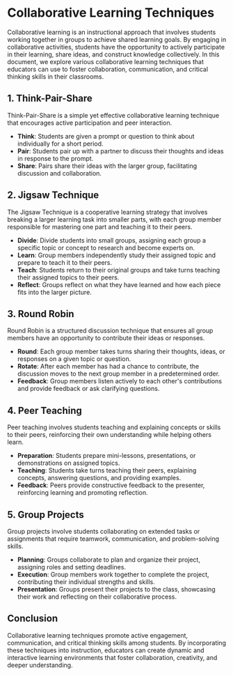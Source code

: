 # Collaborative Learning Techniques

Collaborative learning is an instructional approach that involves students working together in groups to achieve shared learning goals. By engaging in collaborative activities, students have the opportunity to actively participate in their learning, share ideas, and construct knowledge collectively. In this document, we explore various collaborative learning techniques that educators can use to foster collaboration, communication, and critical thinking skills in their classrooms.

## 1. Think-Pair-Share

Think-Pair-Share is a simple yet effective collaborative learning technique that encourages active participation and peer interaction.

- **Think**: Students are given a prompt or question to think about individually for a short period.
- **Pair**: Students pair up with a partner to discuss their thoughts and ideas in response to the prompt.
- **Share**: Pairs share their ideas with the larger group, facilitating discussion and collaboration.

## 2. Jigsaw Technique

The Jigsaw Technique is a cooperative learning strategy that involves breaking a larger learning task into smaller parts, with each group member responsible for mastering one part and teaching it to their peers.

- **Divide**: Divide students into small groups, assigning each group a specific topic or concept to research and become experts on.
- **Learn**: Group members independently study their assigned topic and prepare to teach it to their peers.
- **Teach**: Students return to their original groups and take turns teaching their assigned topics to their peers.
- **Reflect**: Groups reflect on what they have learned and how each piece fits into the larger picture.

## 3. Round Robin

Round Robin is a structured discussion technique that ensures all group members have an opportunity to contribute their ideas or responses.

- **Round**: Each group member takes turns sharing their thoughts, ideas, or responses on a given topic or question.
- **Rotate**: After each member has had a chance to contribute, the discussion moves to the next group member in a predetermined order.
- **Feedback**: Group members listen actively to each other's contributions and provide feedback or ask clarifying questions.

## 4. Peer Teaching

Peer teaching involves students teaching and explaining concepts or skills to their peers, reinforcing their own understanding while helping others learn.

- **Preparation**: Students prepare mini-lessons, presentations, or demonstrations on assigned topics.
- **Teaching**: Students take turns teaching their peers, explaining concepts, answering questions, and providing examples.
- **Feedback**: Peers provide constructive feedback to the presenter, reinforcing learning and promoting reflection.

## 5. Group Projects

Group projects involve students collaborating on extended tasks or assignments that require teamwork, communication, and problem-solving skills.

- **Planning**: Groups collaborate to plan and organize their project, assigning roles and setting deadlines.
- **Execution**: Group members work together to complete the project, contributing their individual strengths and skills.
- **Presentation**: Groups present their projects to the class, showcasing their work and reflecting on their collaborative process.

## Conclusion

Collaborative learning techniques promote active engagement, communication, and critical thinking skills among students. By incorporating these techniques into instruction, educators can create dynamic and interactive learning environments that foster collaboration, creativity, and deeper understanding.
